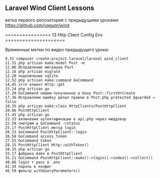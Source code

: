 ## Laravel Wind Client Lessons

ветка первого репозитория с предыдущими уроками
https://github.com/vagum/wind

================ 13 Http Client Config Env =====================

Временные метки по видео предыдущего урока:
```
9.31 composer create-project laravel/laravel wind_client
11.31 php artisan make:model Post -m
12.06 Исправление миграции Post
12.16 php artisan migrate
12.20 подключение sqlite
12.52 php artisan make:command GoCommand
14.45 хттп клиент Http::get
15.24 php artisan go
17.20 GoCommand пишем полученное в базу Post::firstOrCreate
17.36 Исправляем ошибку делая правки в Post.php protected $guarded = false
18.35 php artisan make:class HttpClients/PostHttpClient
20.06 PostHttpClient
21.45 php artisan go
22.33 включение аутентификации в api.php через миддлвар
22.58 смотрим в GoCommand ->status
25.17 PostHttpClient метод login
26.23 GoCommand PostHttpClient::login
26.58 GoCommand access_token
27.55 GoCommand token
28.15 PostHttpClient Http::withToken()
28.35 php artisan go
33.17 фабрика make в PostHttpClient
35.21 GoCommand PostHttpClient::make()->login()->index()->collect()
40.06 login + pass в .env
42.34 пароль в конфиг
46.59 фильтр withQueryParameters()
```
